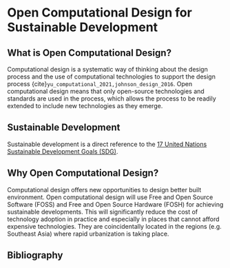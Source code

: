 # Open Computational Design for Sustainable Development

## What is Open Computational Design?
Computational design is a systematic way of thinking about the design process and the use of computational technologies to support the design process {cite}`yu_computational_2021,johnson_design_2016`. Open computational design means that only open-source technologies and standards are used in the process, which allows the process to be readily extended to include new technologies as they emerge.
## Sustainable Development
Sustainable development is a direct reference to the <a href="https://sdgs.un.org/goals" target="_blank">17 United Nations Sustainable Development Goals (SDG)</a>.
## Why Open Computational Design?
Computational design offers new opportunities to design better built environment. Open computational design will use Free and Open Source Software (FOSS) and Free and Open Source Hardware (FOSH) for achieving sustainable developments. This will significantly reduce the cost of technology adoption in practice and especially in places that cannot afford expensive technologies. They are coincidentally located in the regions (e.g. Southeast Asia) where rapid urbanization is taking place.

## Bibliography
```{bibliography}
```
